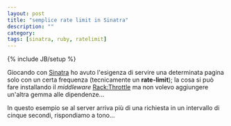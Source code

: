 ```yaml
---
layout: post
title: "semplice rate limit in Sinatra"
description: ""
category: 
tags: [sinatra, ruby, ratelimit]
---
```

{% include JB/setup %}

Giocando con [Sinatra](http://www.sinatrarb.com/) ho avuto l'esigenza di servire una determinata pagina solo con un certa frequenza (tecnicamente un **rate-limit**); la cosa si può fare installando il *middleware* [Rack:Throttle](https://github.com/datagraph/rack-throttle) ma non volevo aggiungere un'altra gemma alle dipendenze...

In questo esempio se al server arriva più di una richiesta in un intervallo di cinque secondi, rispondiamo a tono...

<script src="https://gist.github.com/4353368.js"></script>

